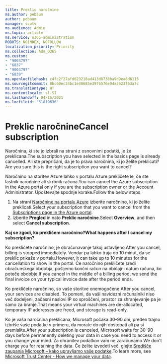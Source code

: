 ```yaml
---
title: Preklic naročnine
ms.author: pebaum
author: pebaum
manager: scotv
ms.audience: Admin
ms.topic: article
ms.service: o365-administration
ROBOTS: NOINDEX, NOFOLLOW
localization_priority: Priority
ms.collection: Adm_O365
ms.custom:
- "9003797"
- "6837"
- "9003797"
- "6839"
ms.openlocfilehash: c4fc2f27afd623218ad413d8738ba9d9ea8d6115
ms.sourcegitcommit: 8bc60ec34bc1e40685e3976576e04a2623f63a7c
ms.translationtype: HT
ms.contentlocale: sl-SI
ms.lasthandoff: 04/15/2021
ms.locfileid: "51819636"
---
```

# <a name="cancel-subscription"></a><span data-ttu-id="2b2e3-102">Preklic naročnine</span><span class="sxs-lookup"><span data-stu-id="2b2e3-102">Cancel subscription</span></span>

<span data-ttu-id="2b2e3-103">Naročnina, ki ste jo izbrali na strani z osnovnimi podatki, je že preklicana.</span><span class="sxs-lookup"><span data-stu-id="2b2e3-103">The subscription you have selected in the basics page is already cancelled.</span></span> <span data-ttu-id="2b2e3-104">Ali ste prepričani, da je to prava naročnina, ki jo želite preklicati?</span><span class="sxs-lookup"><span data-stu-id="2b2e3-104">Are you sure this is the right subscription you want to cancel?</span></span>

<span data-ttu-id="2b2e3-105">Naročnino na storitev Azure lahko v portalu Azure prekličete le, če ste lastnik naročnine ali skrbnik računa.</span><span class="sxs-lookup"><span data-stu-id="2b2e3-105">You can cancel the Azure subscription in the Azure portal only if you are the subscription owner or the Account Administrator.</span></span> <span data-ttu-id="2b2e3-106">Upoštevajte spodnje korake.</span><span class="sxs-lookup"><span data-stu-id="2b2e3-106">Follow the below steps.</span></span>

1. <span data-ttu-id="2b2e3-107">Na strani [Naročnine na portalu Azure](https://ms.portal.azure.com/#blade/Microsoft_Azure_Billing/SubscriptionsBlade) izberite naročnino, ki jo želite preklicati.</span><span class="sxs-lookup"><span data-stu-id="2b2e3-107">Select your subscription that you want to cancel from the [Subscriptions page in the Azure portal](https://ms.portal.azure.com/#blade/Microsoft_Azure_Billing/SubscriptionsBlade).</span></span>
2. <span data-ttu-id="2b2e3-108">Izberite **Pregled** in nato **Preklic naročnine**.</span><span class="sxs-lookup"><span data-stu-id="2b2e3-108">Select **Overview**, and then select **Cancel subscription**.</span></span>

<span data-ttu-id="2b2e3-109">**Kaj se zgodi, ko prekličem naročnino?**</span><span class="sxs-lookup"><span data-stu-id="2b2e3-109">**What happens after I cancel my subscription?**</span></span>

<span data-ttu-id="2b2e3-110">Ko prekličete naročnino, je obračunavanje takoj ustavljeno.</span><span class="sxs-lookup"><span data-stu-id="2b2e3-110">After you cancel, billing is stopped immediately.</span></span> <span data-ttu-id="2b2e3-111">Vendar pa lahko traja do 10 minut, da se preklic prikaže v portalu.</span><span class="sxs-lookup"><span data-stu-id="2b2e3-111">However, it can take up to 10 minutes for the cancellation to show in the portal.</span></span> <span data-ttu-id="2b2e3-112">Če naročnino prekličete sredi obračunskega obdobja, pošljemo končni račun na običajni datum računa, ko poteče obdobje.</span><span class="sxs-lookup"><span data-stu-id="2b2e3-112">If you cancel in the middle of a billing period, we send the final invoice on your typical invoice date after the period ends.</span></span>

<span data-ttu-id="2b2e3-113">Ko prekličete naročnino, so vaše storitve onemogočene.</span><span class="sxs-lookup"><span data-stu-id="2b2e3-113">After you cancel, your services are disabled.</span></span> <span data-ttu-id="2b2e3-114">To pomeni, da vaši navidezni računalniki niso več dodeljeni, začasni naslovi IP so sproščeni, prostor za shranjevanje pa je samo za branje.</span><span class="sxs-lookup"><span data-stu-id="2b2e3-114">That means your virtual machines are de-allocated, temporary IP addresses are freed, and storage is read-only.</span></span>

<span data-ttu-id="2b2e3-115">Ko je vaša naročnina preklicana, Microsoft počaka 30–90 dni, preden trajno izbriše vaše podatke v primeru, da morate do njih dostopati ali pa si premislite.</span><span class="sxs-lookup"><span data-stu-id="2b2e3-115">After your subscription is canceled, Microsoft waits for 30-90 days before permanently deleting your data in case you need to access it or you change your mind.</span></span> <span data-ttu-id="2b2e3-116">Za ohranitev podatkov vam ne zaračunamo.</span><span class="sxs-lookup"><span data-stu-id="2b2e3-116">We don't charge you for retaining the data.</span></span> <span data-ttu-id="2b2e3-117">Če želite izvedeti več, glejte [Središče zaupanja Microsoft – kako upravljamo vaše podatke](https://www.microsoft.com/trust-center/privacy/data-management#leave).</span><span class="sxs-lookup"><span data-stu-id="2b2e3-117">To learn more, see [Microsoft Trust Center - How we manage your data](https://www.microsoft.com/trust-center/privacy/data-management#leave).</span></span>

